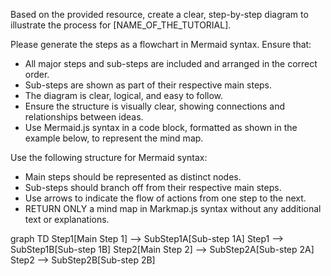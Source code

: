 Based on the provided resource, create a clear, step-by-step diagram to illustrate the process for [NAME_OF_THE_TUTORIAL].

Please generate the steps as a flowchart in Mermaid syntax. Ensure that:
- All major steps and sub-steps are included and arranged in the correct order.
- Sub-steps are shown as part of their respective main steps.
- The diagram is clear, logical, and easy to follow.
- Ensure the structure is visually clear, showing connections and relationships between ideas.
- Use Mermaid.js syntax in a code block, formatted as shown in the example below, to represent the mind map.

Use the following structure for Mermaid syntax:

- Main steps should be represented as distinct nodes.
- Sub-steps should branch off from their respective main steps.
- Use arrows to indicate the flow of actions from one step to the next.
- RETURN ONLY a mind map in Markmap.js syntax without any additional text or explanations.

<mermaidExample>
graph TD
  Step1[Main Step 1] --> SubStep1A[Sub-step 1A]
  Step1 --> SubStep1B[Sub-step 1B]
  Step2[Main Step 2] --> SubStep2A[Sub-step 2A]
  Step2 --> SubStep2B[Sub-step 2B]
</mermaidExample>
